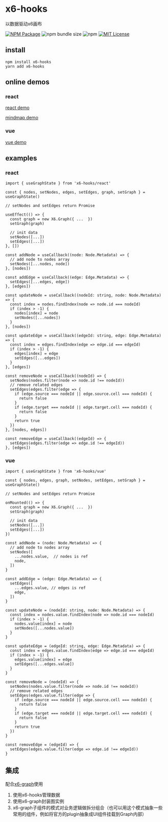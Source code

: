 # x6-hooks

以数据驱动x6画布

<a href="https://www.npmjs.com/package/x6-hooks"><img alt="NPM Package" src="https://img.shields.io/npm/v/x6-hooks.svg?style=flat-square"></a>
![npm bundle size](https://img.shields.io/bundlephobia/minzip/x6-hooks?style=flat-square)
![npm](https://img.shields.io/npm/dm/x6-hooks?style=flat-square)
<a href="/LICENSE"><img src="https://img.shields.io/github/license/lloydzhou/x6-hooks?style=flat-square" alt="MIT License"></a>

## install
```
npm install x6-hooks
yarn add x6-hooks
```

## online demos
### react
[react demo](https://codesandbox.io/s/antv-x6-react-graph-demo-6ere13)

[mindmap demo](https://codesandbox.io/s/x6-hooks-react-mindmap-demo-2t6954?file=/src/App.js)

### vue
[vue demo](https://codesandbox.io/s/x6-hooks-vue-demo-j19slj)


## examples
### react
```
import { useGraphState } from 'x6-hooks/react'

const { nodes, setNodes, edges, setEdges, graph, setGraph } = useGraphState()

// setNodes and setEdges return Promise

useEffect(() => {
  const graph = new X6.Graph({ ...  })
  setGraph(graph)

  // init data
  setNodes([...])
  setEdges([...])
}, [])

const addNode = useCallback((node: Node.Metadata) => {
  // add node to nodes array
  setNodes([...nodes, node])
}, [nodes])

const addEdge = useCallback((edge: Edge.Metadata) => {
  setEdges([...edges, edge])
}, [edges])

const updateNode = useCallback((nodeId: string, node: Node.Metadata) => {
  const index = nodes.findIndex(node => node.id === nodeId)
  if (index > -1) {
    nodes[index] = node
    setNodes([...nodes])
  }
}, [nodes])

const updateEdge = useCallback((edgeId: string, edge: Edge.Metadata) => {
  const index = edges.findIndex(edge => edge.id === edgeId)
  if (index > -1) {
    edges[index] = edge
    setEdges([...edges])
  }
}, [edges])

const removeNode = useCallback((nodeId) => {
  setNodes(nodes.filter(node => node.id !== nodeId))
  // remove related edges
  setEdges(edges.filter(edge => {
    if (edge.source === nodeId || edge.source.cell === nodeId) {
      return false
    }
    if (edge.target === nodeId || edge.target.cell === nodeId) {
      return false
    }
    return true
  })
}, [nodes, edges])

const removeEdge = useCallback((edgeId) => {
  setEdges(edges.filter(edge => edge.id !== edgeId))
}, [edges])

```

### vue

```
import { useGraphState } from 'x6-hooks/vue'

const { nodes, edges, graph, setNodes, setEdges, setGraph } = useGraphState()

// setNodes and setEdges return Promise

onMounted(() => {
  const graph = new X6.Graph({ ...  })
  setGraph(graph)

  // init data
  setNodes([...])
  setEdges([...])
})

const addNode = (node: Node.Metadata) => {
  // add node to nodes array
  setNodes([
    ...nodes.value,  // nodes is ref
    node,
  ])
}

const addEdge = (edge: Edge.Metadata) => {
  setEdges([
    ...edges.value, // edges is ref
    edge,
  ])
}

const updateNode = (nodeId: string, node: Node.Metadata) => {
  const index = nodes.value.findIndex(node => node.id === nodeId)
  if (index > -1) {
    nodes.value[index] = node
    setNodes([...nodes.value])
  }
}

const updateEdge = (edgeId: string, edge: Edge.Metadata) => {
  const index = edges.value.findIndex(edge => edge.id === edgeId)
  if (index > -1) {
    edges.value[index] = edge
    setEdges([...edges.value])
  }
}

const removeNode = (nodeId) => {
  setNodes(nodes.value.filter(node => node.id !== nodeId))
  // remove related edges
  setEdges(edges.value.filter(edge => {
    if (edge.source === nodeId || edge.source.cell === nodeId) {
      return false
    }
    if (edge.target === nodeId || edge.target.cell === nodeId) {
      return false
    }
    return true
  })
}

const removeEdge = (edgeId) => {
  setEdges(edges.value.filter(edge => edge.id !== edgeId))
}

```

## 集成
配合[x6-graph](https://github.com/lloydzhou/x6-graph)使用

1. 使用x6-hooks管理数据
2. 使用x6-graph封装图实例
3. x6-graph子组件的模式对业务逻辑做拆分组合（也可以用这个模式抽象一些常用的组件，例如将官方的plugin抽象成UI组件挂载到Graph内部）


